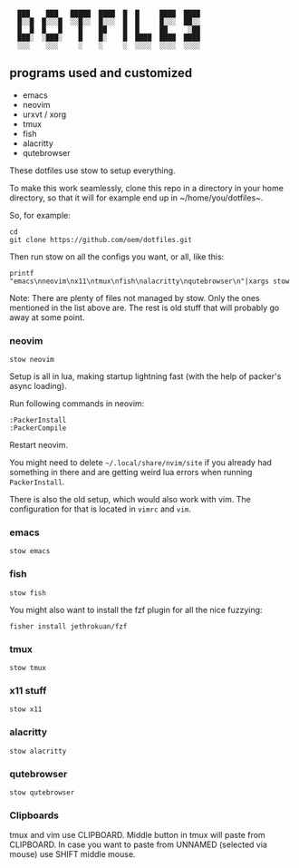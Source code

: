 ```

  ███    ███   █████  ████  █  █     ████  ████
  █░░█  █░░░█  ░░█░░  █░░░  █  █     █░░░  ██░░
  █  █  █   █    █    ██    █  █     ██     ░██
  ███░  ░███░    █    █░    █  ████  ████  ████
  ░░░    ░░░     ░    ░     ░  ░░░░  ░░░░  ░░░░
```

## programs used and customized

* emacs
* neovim
* urxvt / xorg
* tmux
* fish
* alacritty
* qutebrowser

These dotfiles use stow to setup everything.

To make this work seamlessly, clone this repo in a directory in your home directory, so that it will for example end up in ~/home/you/dotfiles~.

So, for example:

```
cd
git clone https://github.com/oem/dotfiles.git
```

Then run stow on all the configs you want, or all, like this:

`printf "emacs\nneovim\nx11\ntmux\nfish\nalacritty\nqutebrowser\n"|xargs stow`

Note: There are plenty of files not managed by stow. Only the ones mentioned in the list above are. The rest is old stuff that will probably go away at some point.

### neovim

`stow neovim`

Setup is all in lua, making startup lightning fast (with the help of packer's async loading).

Run following commands in neovim:

```
:PackerInstall
:PackerCompile
```

Restart neovim.

You might need to delete `~/.local/share/nvim/site` if you already had something in there and are getting weird lua errors when running `PackerInstall`.

There is also the old setup, which would also work with vim. The configuration for that is located in `vimrc` and `vim`.

### emacs

`stow emacs`

### fish

`stow fish`

You might also want to install the fzf plugin for all the nice fuzzying:

`fisher install jethrokuan/fzf`

### tmux

`stow tmux`

### x11 stuff

`stow x11`

### alacritty

`stow alacritty`

### qutebrowser

`stow qutebrowser`

### Clipboards

tmux and vim use CLIPBOARD. Middle button in tmux will paste from CLIPBOARD.
In case you want to paste from UNNAMED (selected via mouse) use SHIFT middle mouse.
